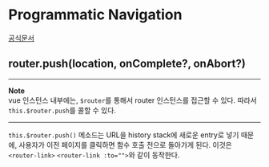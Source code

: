# Programmatic Navigation

[공식문서](https://router.vuejs.org/guide/essentials/navigation.html)

## router.push(location, onComplete?, onAbort?)

___
**Note**  
vue 인스턴스 내부에는, `$router`를 통해서 router 인스턴스를 접근할 수 있다. 따라서 `this.$router.push`를 콜할 수 있다. 
____

`this.$router.push()` 메소드는 URL을 history stack에 새로운 entry로 넣기 때문에, 사용자가 이전 페이지를 클릭하면 함수 호출 전으로 돌아가게 된다. 이것은 `<router-link>` `<router-link :to="">`와 같이 동작한다.  